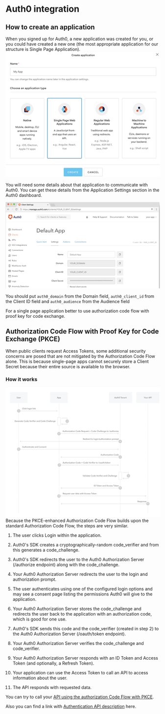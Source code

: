 # Auth0 integration

## How to create an application

When you signed up for Auth0, a new application was created for you, or you could have created a new one (the most appropriate application for our structure is Single Page Application).
![Application](../images/auth0_dashboard.png)

You will need some details about that application to communicate with Auth0. You can get these details from the Application Settings section in the Auth0 dashboard.

![Settings](../images/auth0_settings.png)

You should put `auth0_domain` from the Domain field, `auth0_client_id` from the Client ID field and `auth0_audience` from the Audience field

For a single page application better to use authorization code flow with proof key for code exchange.

## Authorization Code Flow with Proof Key for Code Exchange (PKCE)
When public clients request Access Tokens, some additional security concerns are posed that are not mitigated by the Authorization Code Flow alone. This is because single-page apps cannot securely store a Client Secret because their entire source is available to the browser.


### How it works
![PKCE](../images/auth0_pkce.png)
Because the PKCE-enhanced Authorization Code Flow builds upon the standard Authorization Code Flow, the steps are very similar.

1. The user clicks Login within the application.

2. Auth0's SDK creates a cryptographically-random code_verifier and from this generates a code_challenge.

3. Auth0's SDK redirects the user to the Auth0 Authorization Server (/authorize endpoint) along with the code_challenge.

4. Your Auth0 Authorization Server redirects the user to the login and authorization prompt.

5. The user authenticates using one of the configured login options and may see a consent page listing the permissions Auth0 will give to the application.

6. Your Auth0 Authorization Server stores the code_challenge and redirects the user back to the application with an authorization code, which is good for one use.

7. Auth0's SDK sends this code and the code_verifier (created in step 2) to the Auth0 Authorization Server (/oauth/token endpoint).

8. Your Auth0 Authorization Server verifies the code_challenge and code_verifier.

9. Your Auth0 Authorization Server responds with an ID Token and Access Token (and optionally, a Refresh Token).

10. Your application can use the Access Token to call an API to access information about the user.

11. The API responds with requested data.

You can try to call your [API using the authorization Code Flow with PKCE](https://auth0.com/docs/flows/call-your-api-using-the-authorization-code-flow-with-pkce).

Also you can find a link with [Authentication API description](https://auth0.com/docs/api/authentication#introduction) here.
